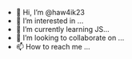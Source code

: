 - 👋 Hi, I’m @haw4ik23
- 👀 I’m interested in ...
- 🌱 I’m currently learning JS...
- 💞️ I’m looking to collaborate on ...
- 📫 How to reach me ...

<!---
haw4ik23/haw4ik23 is a ✨ special ✨ repository because its `README.md` (this file) appears on your GitHub profile.
You can click the Preview link to take a look at your changes.
--->
